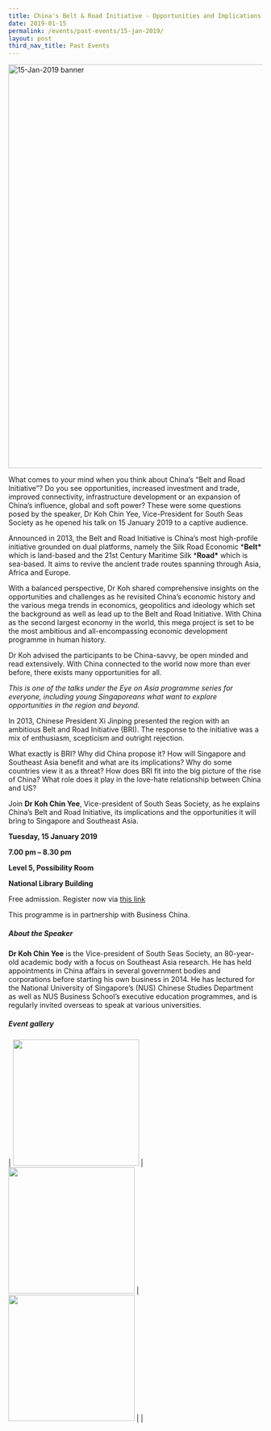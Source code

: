 ```yaml
---
title: China's Belt & Road Initiative - Opportunities and Implications
date: 2019-01-15
permalink: /events/past-events/15-jan-2019/
layout: post
third_nav_title: Past Events
---
```




<img src="\images\past-events\15-Jan-2019\banner.jpg" alt="15-Jan-2019 banner" style="width:800px;" />

What comes to your mind when you think about China’s “Belt and Road Initiative”? Do you see opportunities, increased investment and trade, improved connectivity, infrastructure development or an expansion of China’s influence, global and soft power? These were some questions posed by the speaker, Dr Koh Chin Yee, Vice-President for South Seas Society as he opened his talk on 15 January 2019 to a captive audience.

Announced in 2013, the Belt and Road Initiative is China’s most high-profile initiative grounded on dual platforms, namely the Silk Road Economic ***Belt\*** which is land-based and the 21st Century Maritime Silk ***Road\*** which is sea-based. It aims to revive the ancient trade routes spanning through Asia, Africa and Europe.

With a balanced perspective, Dr Koh shared comprehensive insights on the opportunities and challenges as he revisited China’s economic history and the various mega trends in economics, geopolitics and ideology which set the background as well as lead up to the Belt and Road Initiative. With China as the second largest economy in the world, this mega project is set to be the most ambitious and all-encompassing economic development programme in human history.

Dr Koh advised the participants to be China-savvy, be open minded and read extensively. With China connected to the world now more than ever before, there exists many opportunities for all.

*This is one of the talks under the Eye on Asia programme series for everyone, including young Singaporeans what want to explore opportunities in the region and beyond.*



In 2013, Chinese President Xi Jinping presented the region with an ambitious Belt and Road Initiative (BRI). The response to the initiative was a mix of enthusiasm, scepticism and outright rejection.

What exactly is BRI? Why did China propose it? How will Singapore and Southeast Asia benefit and what are its implications? Why do some countries view it as a threat? How does BRI fit into the big picture of the rise of China? What role does it play in the love-hate relationship between China and US?

Join **Dr Koh Chin Yee**, Vice-president of South Seas Society, as he explains China’s Belt and Road Initiative, its implications and the opportunities it will bring to Singapore and Southeast Asia.

**Tuesday, 15 January 2019**

**7.00 pm – 8.30 pm**

**Level 5, Possibility Room**

**National Library Building**

Free admission. Register now via [this link](https://bit.ly/2E7o0gs)

This programme is in partnership with Business China.

 

##### **About the Speaker**

**Dr Koh Chin Yee** is the Vice-president of South Seas Society, an 80-year-old academic body with a focus on Southeast Asia research. He has held appointments in China affairs in several government bodies and corporations before starting his own business in 2014. He has lectured for the National University of Singapore’s (NUS) Chinese Studies Department as well as NUS Business School’s executive education programmes, and is regularly invited overseas to speak at various universities.

##### **Event gallery**

| <a href="\images\past-events\15-Jan-2019\image-1.jpg"><img src="\images\past-events\15-Jan-2019\image-1.jpg" style="width:250px;" /></a> | <a href="\images\past-events\15-Jan-2019\image-2.jpg"><img src="\images\past-events\15-Jan-2019\image-2.jpg" style="width:250px;" /></a> | <a href="\images\past-events\15-Jan-2019\image-3.jpg"><img src="\images\past-events\15-Jan-2019\image-3.jpg" style="width:250px;" /></a> |
| 